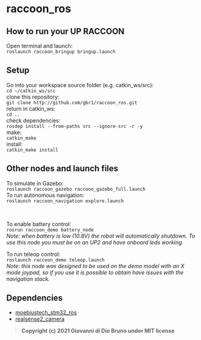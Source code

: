 # raccoon_ros

## How to run your UP RACCOON

Open terminal and launch:<br>
`roslaunch raccoon_bringup bringup.launch`

## Setup
Go into your workspace source folder (e.g. catkin_ws/src): <br>
`cd ~/catkin_ws/src` <br>
clone this repository: <br>
`git clone http://github.com/gbr1/raccoon_ros.git` <br>
return in catkin_ws: <br>
`cd ..` <br>
check dependencies: <br>
`rosdep install --from-paths src --ignore-src -r -y` <br>
make: <br>
`catkin_make` <br>
install: <br>
`catkin_make install` <br>

## Other nodes and launch files

To simulate in Gazebo: <br>
`roslaunch raccoon_gazebo raccoon_gazebo_full.launch` <br>
To run autonomous navigation: <br>
`roslaunch raccoon_navigation explore.launch` <br>

<br>

To enable battery control: <br>
`rosrun raccoon_demo battery_node` <br>
*Note: when battery is low (10.8V) the robot will automatically shutdown. To use this node you must be on an UP2 and have onboard leds working.*

To run teleop control: <br>
`roslaunch raccoon_demo teleop.launch` <br>
*Note: this node was designed to be used on the demo model with an X mode joypad, so if you use it is possible to obtain have issues with the navigation stack.*


## Dependencies
* [moebiustech_stm32_ros](https://github.com/gbr1/moebiustech_stm32_ros)
* [realsense2_camera](https://github.com/intel-ros/realsense)

>__Copyright (c) 2021 Giovanni di Dio Bruno under MIT license__
